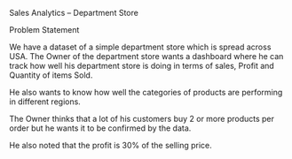 Sales Analytics – Department Store

Problem Statement


We have a dataset of a simple department store which is spread across USA. The Owner of the department store wants a dashboard where he can track how well his department store is doing in terms of sales, Profit and Quantity of items Sold.

He also wants to know how well the categories of products are performing in different regions.

The Owner thinks that a lot of his customers buy 2 or more products per order but he wants it to be confirmed by the data.

He also noted that the profit is 30% of the selling price.
